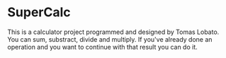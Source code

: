 # SuperCalc

This is a calculator project programmed and designed by Tomas Lobato. You can sum, substract, divide and multiply. If you've already done an operation and you want to continue with that result you can do it.